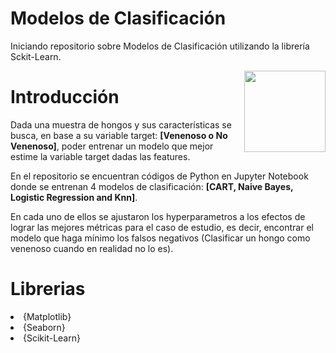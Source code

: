 # Modelos de Clasificación

Iniciando repositorio sobre Modelos de Clasificación utilizando la librería Sckit-Learn.


<p>
<a href="https://scikit-learn.org/" rel="nofollow"><img src="https://img2.freepng.es/20190404/yf/kisspng-deep-learning-with-python-machine-learning-artific-seed-healthcare-5ca6457bb9f952.7961353315544006357618.jpg" align="right" width="130" style="max-width: 60%;"></a>
</p>



 
 # Introducción
 
Dada una muestra de hongos y sus características se busca, en base a su variable target: <b>[Venenoso o No Venenoso]</b>, poder entrenar un modelo que mejor estime la variable target dadas las features. 

En el repositorio se encuentran códigos de Python en Jupyter Notebook donde se entrenan 4 modelos de clasificación: <b>[CART, Naive Bayes, Logistic Regression and Knn]</b>.

En cada uno de ellos se ajustaron los hyperparametros a los efectos de lograr las mejores métricas para el caso de estudio, es decir, encontrar el modelo que haga mínimo los falsos negativos (Clasificar un hongo como venenoso cuando en realidad no lo es).




# Librerias

<ui>

<li>
{Matplotlib}
</li>

<li>
{Seaborn}
</li>

<li>
{Scikit-Learn}
</li>

</ui>
